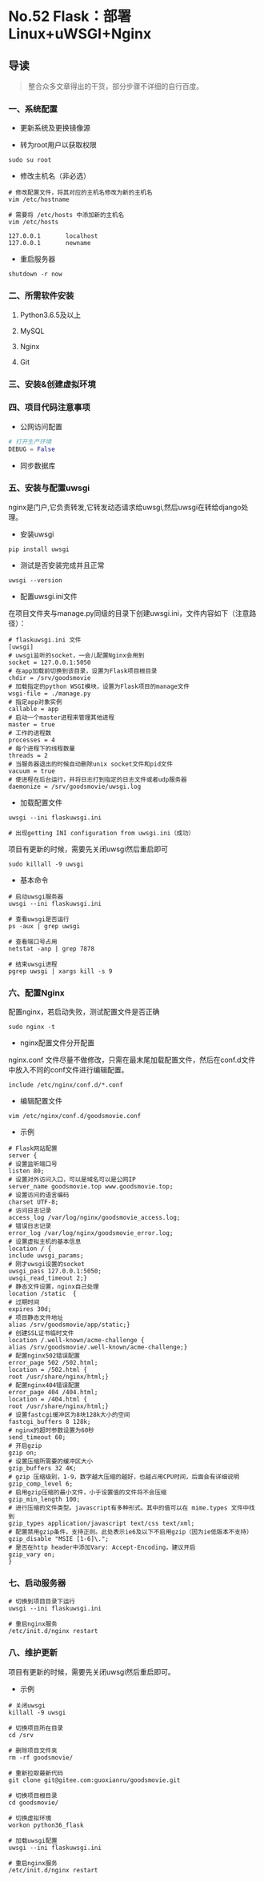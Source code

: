 # No.52 Flask：部署Linux+uWSGI+Nginx

## 导读

> 整合众多文章得出的干货，部分步骤不详细的自行百度。

### 一、系统配置

- 更新系统及更换镜像源

- 转为root用户以获取权限

```shell
sudo su root
```

- 修改主机名（非必选）

```shell
# 修改配置文件，将其对应的主机名修改为新的主机名
vim /etc/hostname

# 需要将 /etc/hosts 中添加新的主机名
vim /etc/hosts

127.0.0.1       localhost
127.0.0.1       newname
```

- 重启服务器  

```shell
shutdown -r now
```

### 二、所需软件安装

1. Python3.6.5及以上

2. MySQL

3. Nginx

4. Git

### 三、安装&创建虚拟环境

### 四、项目代码注意事项

- 公网访问配置

```python
# 打开生产环境
DEBUG = False
```

- 同步数据库

### 五、安装与配置uwsgi

nginx是门户,它负责转发,它转发动态请求给uwsgi,然后uwsgi在转给django处理。

- 安装uwsgi

```shell
pip install uwsgi
```

- 测试是否安装完成并且正常

```shell
uwsgi --version
```

- 配置uwsgi.ini文件

在项目文件夹与manage.py同级的目录下创建uwsgi.ini，文件内容如下（注意路径）：

```shell
# flaskuwsgi.ini 文件
[uwsgi]
# uwsgi监听的socket，一会儿配置Nginx会用到
socket = 127.0.0.1:5050
# 在app加载前切换到该目录，设置为Flask项目根目录
chdir = /srv/goodsmovie
# 加载指定的python WSGI模块，设置为Flask项目的manage文件
wsgi-file = ./manage.py
# 指定app对象实例
callable = app
# 启动一个master进程来管理其他进程
master = true
# 工作的进程数
processes = 4
# 每个进程下的线程数量
threads = 2
# 当服务器退出的时候自动删除unix socket文件和pid文件
vacuum = true
# 使进程在后台运行，并将日志打到指定的日志文件或者udp服务器
daemonize = /srv/goodsmovie/uwsgi.log
```

- 加载配置文件

```shell
uwsgi --ini flaskuwsgi.ini

# 出现getting INI configuration from uwsgi.ini（成功）
```

项目有更新的时候，需要先关闭uwsgi然后重启即可

```shell
sudo killall -9 uwsgi
```

- 基本命令

```shell
# 启动uwsgi服务器
uwsgi --ini flaskuwsgi.ini

# 查看uwsgi是否运行
ps -aux | grep uwsgi

# 查看端口号占用
netstat -anp | grep 7878

# 结束uwsgi进程
pgrep uwsgi | xargs kill -s 9
```

### 六、配置Nginx

配置nginx，若启动失败，测试配置文件是否正确

```shell
sudo nginx -t
```

- nginx配置文件分开配置

nginx.conf 文件尽量不做修改，只需在最末尾加载配置文件，然后在conf.d文件中放入不同的conf文件进行编辑配置。

```shell
include /etc/nginx/conf.d/*.conf
```

- 编辑配置文件

```shell
vim /etc/nginx/conf.d/goodsmovie.conf
```

- 示例

```shell
# Flask网站配置
server {
# 设置监听端口号
listen 80;
# 设置对外访问入口，可以是域名可以是公网IP
server_name goodsmovie.top www.goodsmovie.top;
# 设置访问的语言编码
charset UTF-8;
# 访问日志记录
access_log /var/log/nginx/goodsmovie_access.log;
# 错误日志记录
error_log /var/log/nginx/goodsmovie_error.log;
# 设置虚拟主机的基本信息
location / {
include uwsgi_params;
# 刚才uwsgi设置的socket
uwsgi_pass 127.0.0.1:5050;
uwsgi_read_timeout 2;}
# 静态文件设置，nginx自己处理
location /static  {
# 过期时间
expires 30d;
# 项目静态文件地址
alias /srv/goodsmovie/app/static;}
# 创建SSL证书临时文件
location /.well-known/acme-challenge {
alias /srv/goodsmovie/.well-known/acme-challenge;}
# 配置nginx502错误配置
error_page 502 /502.html;
location = /502.html {
root /usr/share/nginx/html;}
# 配置nginx404错误配置
error_page 404 /404.html;
location = /404.html {
root /usr/share/nginx/html;}
# 设置fastcgi缓冲区为8块128k大小的空间
fastcgi_buffers 8 128k;
# nginx的超时参数设置为60秒
send_timeout 60;
# 开启gzip
gzip on;
# 设置压缩所需要的缓冲区大小
gzip_buffers 32 4K;
# gzip 压缩级别，1-9，数字越大压缩的越好，也越占用CPU时间，后面会有详细说明
gzip_comp_level 6;
# 启用gzip压缩的最小文件，小于设置值的文件将不会压缩
gzip_min_length 100;
# 进行压缩的文件类型。javascript有多种形式。其中的值可以在 mime.types 文件中找到
gzip_types application/javascript text/css text/xml;
# 配置禁用gzip条件，支持正则。此处表示ie6及以下不启用gzip（因为ie低版本不支持）
gzip_disable "MSIE [1-6]\.";
# 是否在http header中添加Vary: Accept-Encoding，建议开启
gzip_vary on;
}
```

### 七、启动服务器

```shell
# 切换到项目目录下运行
uwsgi --ini flaskuwsgi.ini

# 重启nginx服务
/etc/init.d/nginx restart
```

### 八、维护更新

项目有更新的时候，需要先关闭uwsgi然后重启即可。

- 示例

```shell
# 关闭uwsgi
killall -9 uwsgi

# 切换项目所在目录
cd /srv

# 删除项目文件夹
rm -rf goodsmovie/

# 重新拉取最新代码
git clone git@gitee.com:guoxianru/goodsmovie.git

# 切换项目根目录
cd goodsmovie/

# 切换虚拟环境
workon python36_flask

# 加载uwsgi配置
uwsgi --ini flaskuwsgi.ini

# 重启nginx服务
/etc/init.d/nginx restart
```
